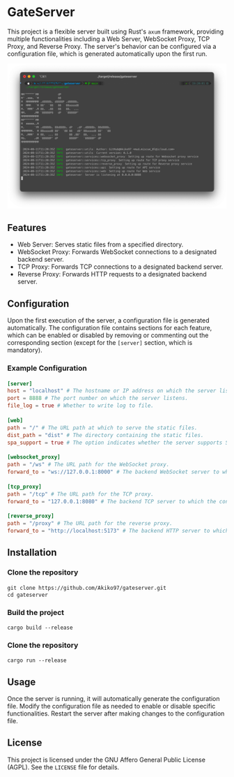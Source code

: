 # GateServer

This project is a flexible server built using Rust's `axum` framework, providing multiple functionalities including a Web Server, WebSocket Proxy, TCP Proxy, and Reverse Proxy. The server's behavior can be configured via a configuration file, which is generated automatically upon the first run.

![screenshot](./screenshots/screenshot1.png)

## Features

* Web Server: Serves static files from a specified directory.
* WebSocket Proxy: Forwards WebSocket connections to a designated backend server.
* TCP Proxy: Forwards TCP connections to a designated backend server.
* Reverse Proxy: Forwards HTTP requests to a designated backend server.

## Configuration

Upon the first execution of the server, a configuration file is generated automatically. The configuration file contains sections for each feature, which can be enabled or disabled by removing or commenting out the corresponding section (except for the `[server]` section, which is mandatory).

### Example Configuration

```toml
[server]
host = "localhost" # The hostname or IP address on which the server listens.
port = 8888 # The port number on which the server listens.
file_log = true # Whether to write log to file.

[web]
path = "/" # The URL path at which to serve the static files.
dist_path = "dist" # The directory containing the static files.
spa_support = true # The option indicates whether the server supports SPA.

[websocket_proxy]
path = "/ws" # The URL path for the WebSocket proxy.
forward_to = "ws://127.0.0.1:8000" # The backend WebSocket server to which the connections are forwarded.

[tcp_proxy]
path = "/tcp" # The URL path for the TCP proxy.
forward_to = "127.0.0.1:8080" # The backend TCP server to which the connections are forwarded.

[reverse_proxy]
path = "/proxy" # The URL path for the reverse proxy.
forward_to = "http://localhost:5173" # The backend HTTP server to which the requests are forwarded.
```

## Installation

### Clone the repository

```shell
git clone https://github.com/Akiko97/gateserver.git
cd gateserver
```

### Build the project

```shell
cargo build --release
```

### Clone the repository

```shell
cargo run --release
```

## Usage

Once the server is running, it will automatically generate the configuration file. Modify the configuration file as needed to enable or disable specific functionalities. Restart the server after making changes to the configuration file.

## License

This project is licensed under the GNU Affero General Public License (AGPL). See the `LICENSE` file for details.

